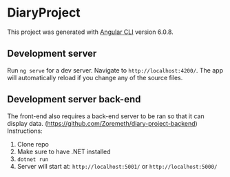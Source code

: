 # DiaryProject

This project was generated with [Angular CLI](https://github.com/angular/angular-cli) version 6.0.8.

## Development server

Run `ng serve` for a dev server. Navigate to `http://localhost:4200/`. The app will automatically reload if you change any of the source files.


## Development server back-end
The front-end also requires a back-end server to be ran so that it can display data.
(https://github.com/Zoremeth/diary-project-backend)
Instructions:
1. Clone repo
2. Make sure to have .NET installed
3. ``dotnet run``
4. Server will start at: ``http://localhost:5001/`` or ``http://localhost:5000/``
